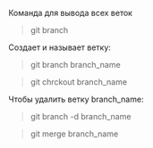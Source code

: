 Команда для вывода всех веток
> git branch

Создает и называет ветку:
> git branch branch_name

> git chrckout branch_name

Чтобы удалить ветку branch_name:
> git branch -d branch_name

> git merge branch_name